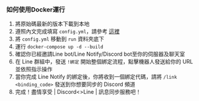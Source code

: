 ### 如何使用Docker運行

1. 將原始碼最新的版本下載到本地
2. 遵照內文完成填寫 `config.yml`，請參考 [這裡](#關於-configyml)
3. 將 `config.yml` 移動到 `run` 資料夾底下
4. 運行 `docker-compose up -d --build`
5. 確認你已經邀請Line bot/Line Notify/Discord bot至你的伺服器及聊天室
6. 在 Line 群組中，發送 `!綁定` 開始整個綁定流程，點擊機器人發送給你的 URL 並依照指示操作
7. 當你完成 Line Notify 的綁定後，你將收到一個綁定代碼，請將 `/link <binding_code>` 發送到你想要同步的 Discord 頻道
8. 完成！盡情享受 | Discord<>Line | 訊息同步服務吧！